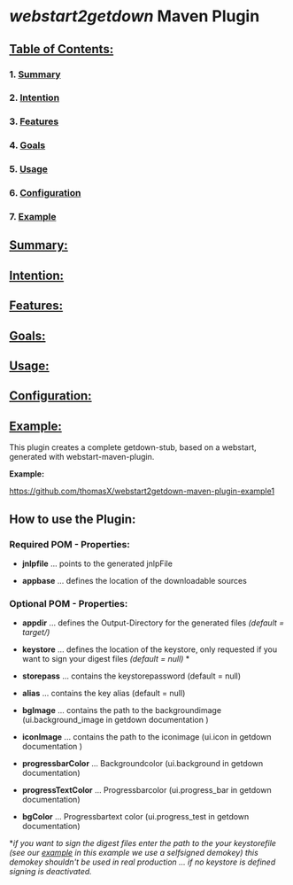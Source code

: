 # _webstart2getdown_ Maven Plugin 

## [Table of Contents:](#table-of-contents)

### 1. [Summary](#summary)
### 2. [Intention](#intention)
### 3. [Features](#features)
### 4. [Goals](#goals)
### 5. [Usage](#usage)
### 6. [Configuration](#configuration)
### 7. [Example](#example)

## [Summary:](#summary)

## [Intention:](#intention)

## [Features:](#features)

## [Goals:](#goals)

## [Usage:](#usage)

## [Configuration:](#configuration)

## [Example:](#example)

This plugin creates a complete getdown-stub, based on a webstart, generated with webstart-maven-plugin. 

__Example:__

https://github.com/thomasX/webstart2getdown-maven-plugin-example1 

## How to use the Plugin:
### Required POM - Properties: 

* __jnlpfile__ ... points to the generated jnlpFile  

* __appbase__ ... defines the location of the downloadable sources

### Optional POM - Properties: 

* __appdir__ ... defines the Output-Directory for the generated files _(default = target/)_

* __keystore__ ... defines the location of the keystore, only requested if you want to sign your digest files _(default = null)_ *

* __storepass__ ... contains the keystorepassword (default = null)

* __alias__ ... contains the key alias (default = null)

* __bgImage__ ... contains the path to the backgroundimage  (ui.background_image in getdown documentation )

* __iconImage__ ... contains the path to the iconimage (ui.icon in getdown documentation )

* __progressbarColor__ ... Backgroundcolor (ui.background in getdown documentation)

* __progressTextColor__ ... Progressbarcolor (ui.progress_bar in getdown documentation)

* __bgColor__ ... Progressbartext color (ui.progress_test in getdown documentation)

\*_if you want to sign the digest files enter the path to the your keystorefile (see our [example](https://github.com/thomasX/webstart2getdown-maven-plugin-example1) in this example we use a selfsigned demokey) this demokey shouldn't be used in real production ... if no keystore is defined signing is deactivated._
